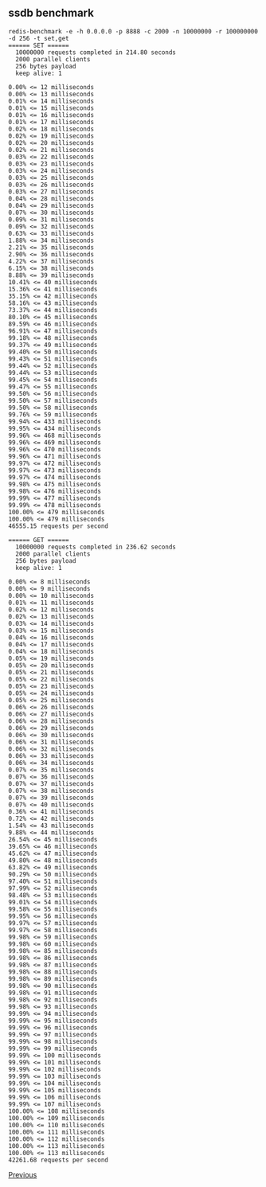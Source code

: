 ssdb benchmark
--

    redis-benchmark -e -h 0.0.0.0 -p 8888 -c 2000 -n 10000000 -r 100000000 -d 256 -t set,get
    ====== SET ======
      10000000 requests completed in 214.80 seconds
      2000 parallel clients
      256 bytes payload
      keep alive: 1

    0.00% <= 12 milliseconds
    0.00% <= 13 milliseconds
    0.01% <= 14 milliseconds
    0.01% <= 15 milliseconds
    0.01% <= 16 milliseconds
    0.01% <= 17 milliseconds
    0.02% <= 18 milliseconds
    0.02% <= 19 milliseconds
    0.02% <= 20 milliseconds
    0.02% <= 21 milliseconds
    0.03% <= 22 milliseconds
    0.03% <= 23 milliseconds
    0.03% <= 24 milliseconds
    0.03% <= 25 milliseconds
    0.03% <= 26 milliseconds
    0.03% <= 27 milliseconds
    0.04% <= 28 milliseconds
    0.04% <= 29 milliseconds
    0.07% <= 30 milliseconds
    0.09% <= 31 milliseconds
    0.09% <= 32 milliseconds
    0.63% <= 33 milliseconds
    1.88% <= 34 milliseconds
    2.21% <= 35 milliseconds
    2.90% <= 36 milliseconds
    4.22% <= 37 milliseconds
    6.15% <= 38 milliseconds
    8.88% <= 39 milliseconds
    10.41% <= 40 milliseconds
    15.36% <= 41 milliseconds
    35.15% <= 42 milliseconds
    58.16% <= 43 milliseconds
    73.37% <= 44 milliseconds
    80.10% <= 45 milliseconds
    89.59% <= 46 milliseconds
    96.91% <= 47 milliseconds
    99.18% <= 48 milliseconds
    99.37% <= 49 milliseconds
    99.40% <= 50 milliseconds
    99.43% <= 51 milliseconds
    99.44% <= 52 milliseconds
    99.44% <= 53 milliseconds
    99.45% <= 54 milliseconds
    99.47% <= 55 milliseconds
    99.50% <= 56 milliseconds
    99.50% <= 57 milliseconds
    99.50% <= 58 milliseconds
    99.76% <= 59 milliseconds
    99.94% <= 433 milliseconds
    99.95% <= 434 milliseconds
    99.96% <= 468 milliseconds
    99.96% <= 469 milliseconds
    99.96% <= 470 milliseconds
    99.96% <= 471 milliseconds
    99.97% <= 472 milliseconds
    99.97% <= 473 milliseconds
    99.97% <= 474 milliseconds
    99.98% <= 475 milliseconds
    99.98% <= 476 milliseconds
    99.99% <= 477 milliseconds
    99.99% <= 478 milliseconds
    100.00% <= 479 milliseconds
    100.00% <= 479 milliseconds
    46555.15 requests per second

    ====== GET ======
      10000000 requests completed in 236.62 seconds
      2000 parallel clients
      256 bytes payload
      keep alive: 1

    0.00% <= 8 milliseconds
    0.00% <= 9 milliseconds
    0.00% <= 10 milliseconds
    0.01% <= 11 milliseconds
    0.02% <= 12 milliseconds
    0.02% <= 13 milliseconds
    0.03% <= 14 milliseconds
    0.03% <= 15 milliseconds
    0.04% <= 16 milliseconds
    0.04% <= 17 milliseconds
    0.04% <= 18 milliseconds
    0.05% <= 19 milliseconds
    0.05% <= 20 milliseconds
    0.05% <= 21 milliseconds
    0.05% <= 22 milliseconds
    0.05% <= 23 milliseconds
    0.05% <= 24 milliseconds
    0.05% <= 25 milliseconds
    0.06% <= 26 milliseconds
    0.06% <= 27 milliseconds
    0.06% <= 28 milliseconds
    0.06% <= 29 milliseconds
    0.06% <= 30 milliseconds
    0.06% <= 31 milliseconds
    0.06% <= 32 milliseconds
    0.06% <= 33 milliseconds
    0.06% <= 34 milliseconds
    0.07% <= 35 milliseconds
    0.07% <= 36 milliseconds
    0.07% <= 37 milliseconds
    0.07% <= 38 milliseconds
    0.07% <= 39 milliseconds
    0.07% <= 40 milliseconds
    0.36% <= 41 milliseconds
    0.72% <= 42 milliseconds
    1.54% <= 43 milliseconds
    9.88% <= 44 milliseconds
    26.54% <= 45 milliseconds
    39.65% <= 46 milliseconds
    45.62% <= 47 milliseconds
    49.80% <= 48 milliseconds
    63.82% <= 49 milliseconds
    90.29% <= 50 milliseconds
    97.40% <= 51 milliseconds
    97.99% <= 52 milliseconds
    98.48% <= 53 milliseconds
    99.01% <= 54 milliseconds
    99.58% <= 55 milliseconds
    99.95% <= 56 milliseconds
    99.97% <= 57 milliseconds
    99.97% <= 58 milliseconds
    99.98% <= 59 milliseconds
    99.98% <= 60 milliseconds
    99.98% <= 85 milliseconds
    99.98% <= 86 milliseconds
    99.98% <= 87 milliseconds
    99.98% <= 88 milliseconds
    99.98% <= 89 milliseconds
    99.98% <= 90 milliseconds
    99.98% <= 91 milliseconds
    99.98% <= 92 milliseconds
    99.98% <= 93 milliseconds
    99.99% <= 94 milliseconds
    99.99% <= 95 milliseconds
    99.99% <= 96 milliseconds
    99.99% <= 97 milliseconds
    99.99% <= 98 milliseconds
    99.99% <= 99 milliseconds
    99.99% <= 100 milliseconds
    99.99% <= 101 milliseconds
    99.99% <= 102 milliseconds
    99.99% <= 103 milliseconds
    99.99% <= 104 milliseconds
    99.99% <= 105 milliseconds
    99.99% <= 106 milliseconds
    99.99% <= 107 milliseconds
    100.00% <= 108 milliseconds
    100.00% <= 109 milliseconds
    100.00% <= 110 milliseconds
    100.00% <= 111 milliseconds
    100.00% <= 112 milliseconds
    100.00% <= 113 milliseconds
    100.00% <= 113 milliseconds
    42261.68 requests per second

[Previous](../index.md)